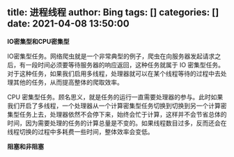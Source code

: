 title: 进程线程
author: Bing
tags: []
categories: []
date: 2021-04-08 13:50:00
---

**IO密集型和CPU密集型**

IO密集型任务。网络爬虫就是一个非常典型的例子，爬虫在向服务器发起请求之后，有一段时间必须要等待服务器的响应返回，这种任务就属于 IO 密集型任务。对于这种任务，如果我们启用多线程，处理器就可以在某个线程等待的过程中去处理其他的任务，从而提高整体的爬取效率。

CPU 密集型任务。顾名思义，就是任务的运行一直需要处理器的参与。此时如果我们开启了多线程，一个处理器从一个计算密集型任务切换到切换到另一个计算密集型任务上去，处理器依然不会停下来，始终会忙于计算，这样并不会节省总体的时间，因为需要处理的任务的计算总量是不变的。如果线程数目过多，反而还会在线程切换的过程中多耗费一些时间，整体效率会变低。

**阻塞和非阻塞**